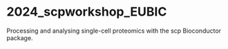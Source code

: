 # 2024_scpworkshop_EUBIC
Processing and analysing single-cell proteomics with the scp Bioconductor package.
